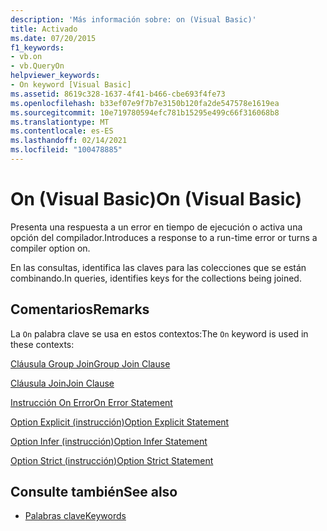 ```yaml
---
description: 'Más información sobre: on (Visual Basic)'
title: Activado
ms.date: 07/20/2015
f1_keywords:
- vb.on
- vb.QueryOn
helpviewer_keywords:
- On keyword [Visual Basic]
ms.assetid: 8619c328-1637-4f41-b466-cbe693f4fe73
ms.openlocfilehash: b33ef07e9f7b7e3150b120fa2de547578e1619ea
ms.sourcegitcommit: 10e719780594efc781b15295e499c66f316068b8
ms.translationtype: MT
ms.contentlocale: es-ES
ms.lasthandoff: 02/14/2021
ms.locfileid: "100478885"
---
```

# <a name="on-visual-basic"></a><span data-ttu-id="9a8df-103">On (Visual Basic)</span><span class="sxs-lookup"><span data-stu-id="9a8df-103">On (Visual Basic)</span></span>

<span data-ttu-id="9a8df-104">Presenta una respuesta a un error en tiempo de ejecución o activa una opción del compilador.</span><span class="sxs-lookup"><span data-stu-id="9a8df-104">Introduces a response to a run-time error or turns a compiler option on.</span></span>  
  
 <span data-ttu-id="9a8df-105">En las consultas, identifica las claves para las colecciones que se están combinando.</span><span class="sxs-lookup"><span data-stu-id="9a8df-105">In queries, identifies keys for the collections being joined.</span></span>  
  
## <a name="remarks"></a><span data-ttu-id="9a8df-106">Comentarios</span><span class="sxs-lookup"><span data-stu-id="9a8df-106">Remarks</span></span>  

 <span data-ttu-id="9a8df-107">La `On` palabra clave se usa en estos contextos:</span><span class="sxs-lookup"><span data-stu-id="9a8df-107">The `On` keyword is used in these contexts:</span></span>  
  
 [<span data-ttu-id="9a8df-108">Cláusula Group Join</span><span class="sxs-lookup"><span data-stu-id="9a8df-108">Group Join Clause</span></span>](../language-reference/queries/group-join-clause.md)  
  
 [<span data-ttu-id="9a8df-109">Cláusula Join</span><span class="sxs-lookup"><span data-stu-id="9a8df-109">Join Clause</span></span>](../language-reference/queries/join-clause.md)  
  
 [<span data-ttu-id="9a8df-110">Instrucción On Error</span><span class="sxs-lookup"><span data-stu-id="9a8df-110">On Error Statement</span></span>](../language-reference/statements/on-error-statement.md)  
  
 [<span data-ttu-id="9a8df-111">Option Explicit (instrucción)</span><span class="sxs-lookup"><span data-stu-id="9a8df-111">Option Explicit Statement</span></span>](../language-reference/statements/option-explicit-statement.md)  
  
 [<span data-ttu-id="9a8df-112">Option Infer (instrucción)</span><span class="sxs-lookup"><span data-stu-id="9a8df-112">Option Infer Statement</span></span>](../language-reference/statements/option-infer-statement.md)  
  
 [<span data-ttu-id="9a8df-113">Option Strict (instrucción)</span><span class="sxs-lookup"><span data-stu-id="9a8df-113">Option Strict Statement</span></span>](../language-reference/statements/option-strict-statement.md)  
  
## <a name="see-also"></a><span data-ttu-id="9a8df-114">Consulte también</span><span class="sxs-lookup"><span data-stu-id="9a8df-114">See also</span></span>

- [<span data-ttu-id="9a8df-115">Palabras clave</span><span class="sxs-lookup"><span data-stu-id="9a8df-115">Keywords</span></span>](../language-reference/keywords/index.md)
